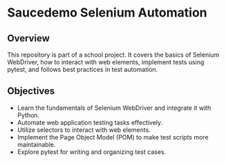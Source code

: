 # Saucedemo Selenium Automation

## Overview
This repository is part of a school project. 
It covers the basics of Selenium WebDriver, how to interact with web elements, implement tests using pytest, and follows best practices in test automation.

## Objectives
- Learn the fundamentals of Selenium WebDriver and integrate it with Python.
- Automate web application testing tasks effectively.
- Utilize selectors to interact with web elements.
- Implement the Page Object Model (POM) to make test scripts more maintainable.
- Explore pytest for writing and organizing test cases.
